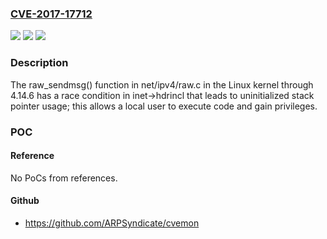 ### [CVE-2017-17712](https://cve.mitre.org/cgi-bin/cvename.cgi?name=CVE-2017-17712)
![](https://img.shields.io/static/v1?label=Product&message=n%2Fa&color=blue)
![](https://img.shields.io/static/v1?label=Version&message=n%2Fa&color=blue)
![](https://img.shields.io/static/v1?label=Vulnerability&message=n%2Fa&color=brighgreen)

### Description

The raw_sendmsg() function in net/ipv4/raw.c in the Linux kernel through 4.14.6 has a race condition in inet->hdrincl that leads to uninitialized stack pointer usage; this allows a local user to execute code and gain privileges.

### POC

#### Reference
No PoCs from references.

#### Github
- https://github.com/ARPSyndicate/cvemon

